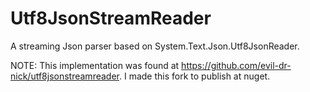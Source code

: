 # Utf8JsonStreamReader

A streaming Json parser based on System.Text.Json.Utf8JsonReader.

NOTE: This implementation was found at https://github.com/evil-dr-nick/utf8jsonstreamreader. I made this fork to publish at nuget.

